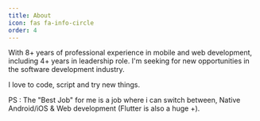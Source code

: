 ```yaml
---
title: About
icon: fas fa-info-circle
order: 4
---
```


With 8+ years of professional experience in mobile and web development, including 4+ years in leadership role. I'm seeking for new opportunities in the software development industry. 

I love to code, script and try new things.

PS : The "Best Job" for me is a job where i can switch between, Native Android/iOS & Web development (Flutter is also a huge +).